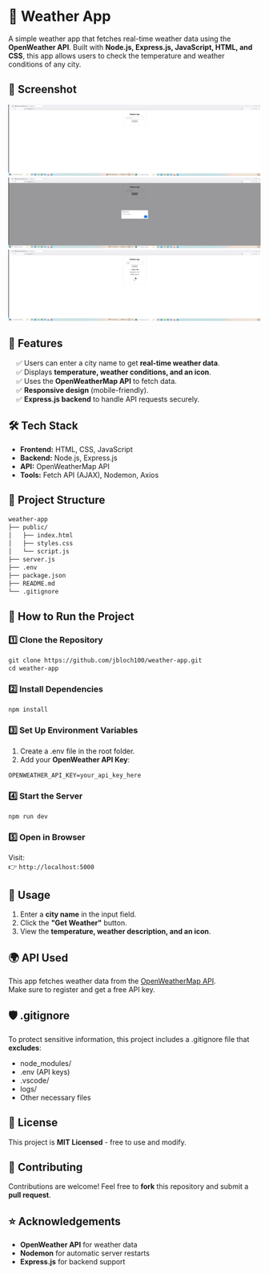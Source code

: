 # 📌 Weather App

A simple weather app that fetches real-time weather data using the **OpenWeather API**. Built with **Node.js, Express.js, JavaScript, HTML, and CSS**, this app allows users to check the temperature and weather conditions of any city.

## 📸 Screenshot

![Weather App Screenshot](screenshots/image.png)
![Example 1](screenshots/image-1.png)
![Example 2](screenshots/image-2.png)

## :rocket: Features
&nbsp;&nbsp;&nbsp;&nbsp;&#9989; Users can enter a city name to get **real-time weather data**.  
&nbsp;&nbsp;&nbsp;&nbsp;&#9989; Displays **temperature, weather conditions, and an icon**.  
&nbsp;&nbsp;&nbsp;&nbsp;&#9989; Uses the **OpenWeatherMap API** to fetch data.  
&nbsp;&nbsp;&nbsp;&nbsp;&#9989; **Responsive design** (mobile-friendly).  
&nbsp;&nbsp;&nbsp;&nbsp;&#9989; **Express.js backend** to handle API requests securely.   

## 🛠 Tech Stack
* **Frontend:** HTML, CSS, JavaScript  
* **Backend:** Node.js, Express.js  
* **API:** OpenWeatherMap API
* **Tools:** Fetch API (AJAX), Nodemon, Axios  

## 📁 Project Structure

```plaintext
weather-app
├── public/
│   ├── index.html
│   ├── styles.css
│   └── script.js
├── server.js
├── .env
├── package.json
├── README.md
└── .gitignore
```

## 📖 How to Run the Project

### 1️⃣ Clone the Repository
```plaintext
git clone https://github.com/jbloch100/weather-app.git
cd weather-app
```

### 2️⃣ Install Dependencies
```plaintext
npm install
```

### 3️⃣ Set Up Environment Variables
1. Create a .env file in the root folder.  
2. Add your **OpenWeather API Key**:  

```plaintext
OPENWEATHER_API_KEY=your_api_key_here
```

### 4️⃣ Start the Server
```plaintext
npm run dev
```

### 5️⃣ Open in Browser

Visit:  
👉 `http://localhost:5000`

## 📝 Usage
1. Enter a **city name** in the input field.  
2. Click the **"Get Weather"** button.  
3. View the **temperature, weather description, and an icon**.

## 🌍 API Used

This app fetches weather data from the [OpenWeatherMap API](https://openweathermap.org/api).  
Make sure to register and get a free API key.

## 🛡 .gitignore

To protect sensitive information, this project includes a .gitignore file that **excludes**:
* node_modules/  
* .env (API keys)  
* .vscode/  
* logs/  
* Other necessary files  

## 📜 License

This project is **MIT Licensed** - free to use and modify.

## 🙌 Contributing
Contributions are welcome! Feel free to **fork** this repository and submit a **pull request**.

## ⭐ Acknowledgements
* **OpenWeather API** for weather data  
* **Nodemon** for automatic server restarts  
* **Express.js** for backend support